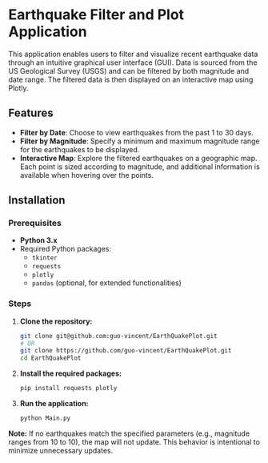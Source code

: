 # Earthquake Filter and Plot Application

This application enables users to filter and visualize recent earthquake data through an intuitive graphical user interface (GUI). Data is sourced from the US Geological Survey (USGS) and can be filtered by both magnitude and date range. The filtered data is then displayed on an interactive map using Plotly.

## Features

- **Filter by Date**: Choose to view earthquakes from the past 1 to 30 days.
- **Filter by Magnitude**: Specify a minimum and maximum magnitude range for the earthquakes to be displayed.
- **Interactive Map**: Explore the filtered earthquakes on a geographic map. Each point is sized according to magnitude, and additional information is available when hovering over the points.

## Installation

### Prerequisites

- **Python 3.x**
- Required Python packages:
  - `tkinter`
  - `requests`
  - `plotly`
  - `pandas` (optional, for extended functionalities)

### Steps

1. **Clone the repository:**
    ```bash
    git clone git@github.com:guo-vincent/EarthQuakePlot.git
    # OR
    git clone https://github.com/guo-vincent/EarthQuakePlot.git
    cd EarthQuakePlot
    ```

2. **Install the required packages:**
    ```bash
    pip install requests plotly
    ```

3. **Run the application:**
    ```bash
    python Main.py
    ```

**Note:** If no earthquakes match the specified parameters (e.g., magnitude ranges from 10 to 10), the map will not update. This behavior is intentional to minimize unnecessary updates.
